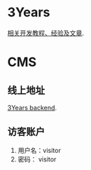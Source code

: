 # 3Years
[相关开发教程、经验及文章](https://www.lovchun.com/tag/3Years).

# CMS

## 线上地址
[3Years backend](http://backend.3years.lovchun.com).

## 访客账户
1. 用户名：visitor
2. 密码：  visitor
